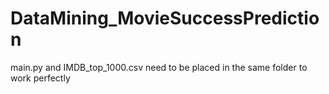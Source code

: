 # DataMining_MovieSuccessPrediction
main.py and IMDB_top_1000.csv need to be placed in the same folder to work perfectly

